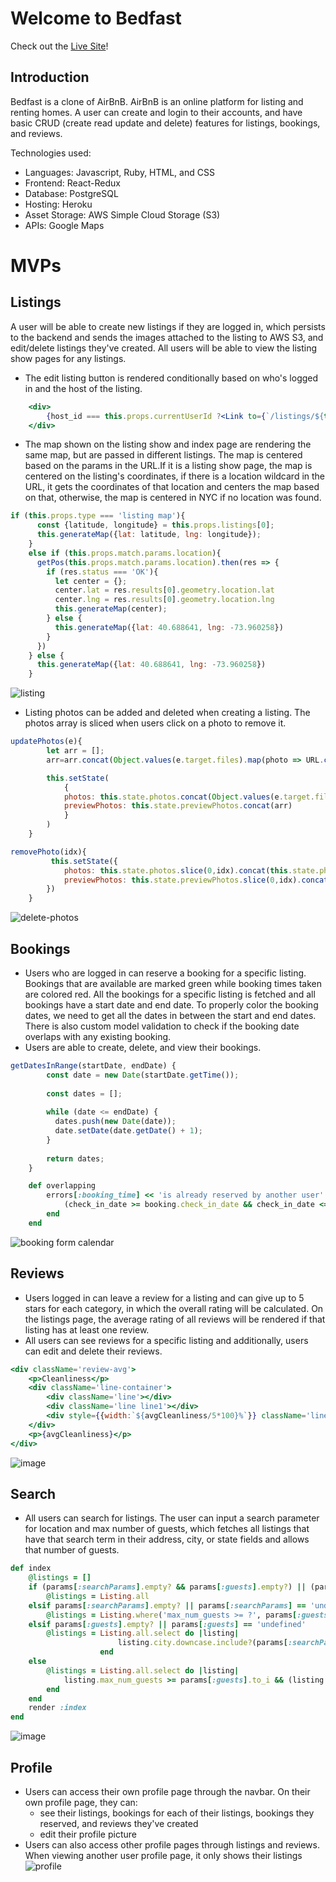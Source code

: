 # Welcome to Bedfast

Check out the [Live Site](https://bedfast.herokuapp.com/)!

## Introduction
Bedfast is a clone of AirBnB. AirBnB is an online platform for listing and renting homes. A user can create and login to their accounts, and have basic CRUD (create read update and delete) features for listings, bookings, and reviews.

Technologies used:
- Languages: Javascript, Ruby, HTML, and CSS
- Frontend: React-Redux
- Database: PostgreSQL
- Hosting: Heroku
- Asset Storage: AWS Simple Cloud Storage (S3)
- APIs: Google Maps

# MVPs
## Listings
A user will be able to create new listings if they are logged in, which persists to the backend and sends the images attached to the listing to AWS S3, and edit/delete listings they've created. All users will be able to view the listing show pages for any listings. 
- The edit listing button is rendered conditionally based on who's logged in and the host of the listing. 
```jsx 
    <div>
        {host_id === this.props.currentUserId ?<Link to={`/listings/${this.props.match.params.listingId}/edit`} className='fancy-btn'>Edit this Listing</Link> : <></> }
    </div>
```
- The map shown on the listing show and index page are rendering the same map, but are passed in different listings. The map is centered based on the params in the URL.If it is a listing show page, the map is centered on the listing's coordinates, if there is a location wildcard in the URL, it gets the coordinates of that location and centers the map based on that, otherwise, the map is centered in NYC if no location was found.
```jsx
if (this.props.type === 'listing map'){
      const {latitude, longitude} = this.props.listings[0];
      this.generateMap({lat: latitude, lng: longitude});
    }
    else if (this.props.match.params.location){
      getPos(this.props.match.params.location).then(res => {
        if (res.status === 'OK'){
          let center = {};
          center.lat = res.results[0].geometry.location.lat
          center.lng = res.results[0].geometry.location.lng
          this.generateMap(center);
        } else {
          this.generateMap({lat: 40.688641, lng: -73.960258})
        }
      })
    } else {
      this.generateMap({lat: 40.688641, lng: -73.960258})
    }
```
![listing](https://user-images.githubusercontent.com/59910096/173415020-05a9b496-66e6-4ed4-b7b6-939be0e9cd1d.gif)
- Listing photos can be added and deleted when creating a listing. The photos array is sliced when users click on a photo to remove it.
```jsx
updatePhotos(e){
        let arr = [];
        arr=arr.concat(Object.values(e.target.files).map(photo => URL.createObjectURL(photo)))

        this.setState(
            {
            photos: this.state.photos.concat(Object.values(e.target.files)),
            previewPhotos: this.state.previewPhotos.concat(arr)
            }
        )
    }

removePhoto(idx){
         this.setState({
            photos: this.state.photos.slice(0,idx).concat(this.state.photos.slice(idx+1)),
            previewPhotos: this.state.previewPhotos.slice(0,idx).concat(this.state.previewPhotos.slice(idx+1))
        })
    }
```
![delete-photos](https://user-images.githubusercontent.com/59910096/173414715-fd13fa5f-31fc-403a-a2a0-e37396b30159.gif)

## Bookings
- Users who are logged in can reserve a booking for a specific listing. Bookings that are available are marked green while booking times taken are colored red. All the bookings for a specific listing is fetched and all bookings have a start date and end date. To properly color the booking dates, we need to get all the dates in between the start and end dates. There is also custom model validation to check if the booking date overlaps with any existing booking.
- Users are able to create, delete, and view their bookings.
```jsx
getDatesInRange(startDate, endDate) {
        const date = new Date(startDate.getTime());
      
        const dates = [];
      
        while (date <= endDate) {
          dates.push(new Date(date));
          date.setDate(date.getDate() + 1);
        }
      
        return dates;
    }
```
```rb
    def overlapping
        errors[:booking_time] << 'is already reserved by another user' if Listing.find(listing_id).bookings.any? do |booking|
            (check_in_date >= booking.check_in_date && check_in_date <= booking.check_out_date) || (check_out_date <= booking.check_out_date && check_out_date >= booking.check_in_date)
        end
    end
```
![booking form calendar](https://user-images.githubusercontent.com/59910096/173415105-ae1770e2-b53a-4b10-9fe9-83d17f7c9d02.PNG)

## Reviews
- Users logged in can leave a review for a listing and can give up to 5 stars for each category, in which the overall rating will be calculated. On the listings page, the average rating of all reviews will be rendered if that listing has at least one review. 
- All users can see reviews for a specific listing and additionally, users can edit and delete their reviews.
```jsx
<div className='review-avg'>
    <p>Cleanliness</p>
    <div className='line-container'>
        <div className='line'></div>
        <div className='line line1'></div>
        <div style={{width:`${avgCleanliness/5*100}%`}} className='line line2'></div>
    </div>
    <p>{avgCleanliness}</p>
</div>
```
![image](https://user-images.githubusercontent.com/59910096/173415643-7e66b4b9-3dd4-446b-9f3d-e75d32b7d07f.png)

## Search
- All users can search for listings. The user can input a search parameter for location and max number of guests, which fetches all listings that have that search term in their address, city, or state fields and allows that number of guests.
```rb
def index
    @listings = []
    if (params[:searchParams].empty? && params[:guests].empty?) || (params[:searchParams] == 'undefined' && params[:guests] == 'undefined')
        @listings = Listing.all
    elsif params[:searchParams].empty? || params[:searchParams] == 'undefined'
        @listings = Listing.where('max_num_guests >= ?', params[:guests])
    elsif params[:guests].empty? || params[:guests] == 'undefined'
        @listings = Listing.all.select do |listing|
                        listing.city.downcase.include?(params[:searchParams].downcase) || listing.state.downcase.include?(params[:searchParams].downcase) || listing.address.downcase.include?(params[:searchParams].downcase)
                    end
    else
        @listings = Listing.all.select do |listing|
            listing.max_num_guests >= params[:guests].to_i && (listing.city.downcase.include?(params[:searchParams].downcase) || listing.state.downcase.include?(params[:searchParams].downcase) || listing.address.downcase.include?(params[:searchParams].downcase))
        end
    end
    render :index
end
```
![image](https://user-images.githubusercontent.com/59910096/173415740-89f1d058-bbaf-43d7-8025-309a2e11bcb3.png)


## Profile
- Users can access their own profile page through the navbar. On their own profile page, they can:
    - see their listings, bookings for each of their listings, bookings they reserved, and reviews they've created
    - edit their profile picture
- Users can also access other profile pages through listings and reviews. When viewing another user profile page, it only shows their listings
![profile](https://user-images.githubusercontent.com/59910096/173416200-82487365-dae2-4cf6-9187-534e91340528.gif)
